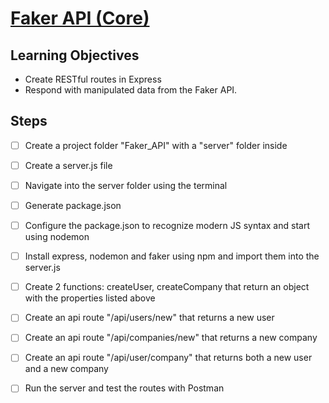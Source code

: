 # [Faker API (Core)](https://login.codingdojo.com/m/754/16736/124707)

## Learning Objectives

- Create RESTful routes in Express
- Respond with manipulated data from the Faker API.

## Steps

- [ ] Create a project folder "Faker_API" with a "server" folder inside

- [ ] Create a server.js file

- [ ] Navigate into the server folder using the terminal

- [ ] Generate package.json

- [ ] Configure the package.json to recognize modern JS syntax and start using nodemon

- [ ] Install express, nodemon and faker using npm and import them into the server.js

- [ ] Create 2 functions: createUser, createCompany that return an object with the properties listed above

- [ ] Create an api route "/api/users/new" that returns a new user

- [ ] Create an api route "/api/companies/new" that returns a new company

- [ ] Create an api route "/api/user/company" that returns both a new user and a new company

- [ ] Run the server and test the routes with Postman